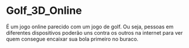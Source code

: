 # Golf_3D_Online
É um jogo online parecido com um jogo de golf. Ou seja, pessoas em diferentes dispositivos poderão uns contra os outros na internet para ver quem consegue encaixar sua bola primeiro no buraco.
